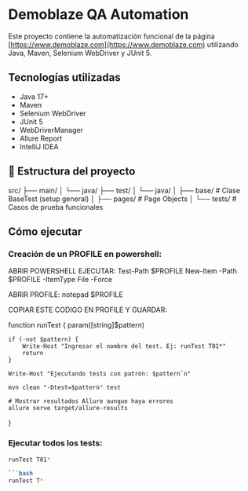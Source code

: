 # Demoblaze QA Automation

Este proyecto contiene la automatización funcional de la página [https://www.demoblaze.com](https://www.demoblaze.com) utilizando Java, Maven, Selenium WebDriver y JUnit 5.

## Tecnologías utilizadas

- Java 17+
- Maven
- Selenium WebDriver
- JUnit 5
- WebDriverManager
- Allure Report
- IntelliJ IDEA

## 📂 Estructura del proyecto
src/
├── main/
│ └── java/
├── test/
│ └── java/
│ ├── base/ # Clase BaseTest (setup general)
│ ├── pages/ # Page Objects
│ └── tests/ # Casos de prueba funcionales


## Cómo ejecutar
### Creación de un PROFILE en powershell:
ABRIR POWERSHELL
EJECUTAR:
Test-Path $PROFILE
New-Item -Path $PROFILE -ItemType File -Force

ABRIR PROFILE:
notepad $PROFILE

COPIAR ESTE CODIGO EN PROFILE Y GUARDAR:

function runTest {
    param([string]$pattern)

    if (-not $pattern) {
        Write-Host "Ingresar el nombre del test. Ej: runTest T01*"
        return
    }

    Write-Host "Ejecutando tests con patrón: $pattern`n"

    mvn clean "-Dtest=$pattern" test

    # Mostrar resultados Allure aunque haya errores
    allure serve target/allure-results
}

### Ejecutar todos los tests:
```bash
runTest T01*

```bash
runTest T*




